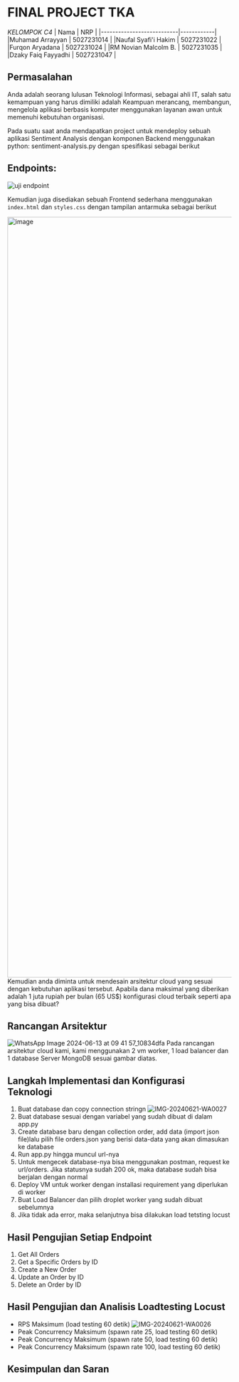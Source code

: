 # FINAL PROJECT TKA

*KELOMPOK C4*
| Nama | NRP |
|---------------------------|------------|
|Muhamad Arrayyan | 5027231014 |
|Naufal Syafi'i Hakim | 5027231022 |
|Furqon Aryadana | 5027231024 |
|RM Novian Malcolm B. | 5027231035 |
|Dzaky Faiq Fayyadhi | 5027231047 |

## Permasalahan 
Anda adalah seorang lulusan Teknologi Informasi, sebagai ahli IT, salah satu kemampuan yang harus dimiliki adalah Keampuan merancang, membangun, mengelola aplikasi berbasis komputer menggunakan layanan awan untuk memenuhi kebutuhan organisasi.

Pada suatu saat anda mendapatkan project untuk mendeploy sebuah aplikasi Sentiment Analysis dengan komponen Backend menggunakan python: sentiment-analysis.py dengan spesifikasi sebagai berikut

## Endpoints:
![uji endpoint](https://github.com/Satsujinki99/FP_TKA-C4/assets/151041878/443e26a7-efea-4448-8628-b4cd676c3ccc)

Kemudian juga disediakan sebuah Frontend sederhana menggunakan `index.html` dan `styles.css` dengan tampilan antarmuka sebagai berikut

<img width="1710" alt="image" src=https://github.com/Satsujinki99/FP_TKA-C4/assets/150534107/d0dfde10-b3a6-4ff0-b0d6-108c1fd783d2>
Kemudian anda diminta untuk mendesain arsitektur cloud yang sesuai dengan kebutuhan aplikasi tersebut. Apabila dana maksimal yang diberikan adalah 1 juta rupiah per bulan (65 US$) konfigurasi cloud terbaik seperti apa yang bisa dibuat?

## Rancangan Arsitektur
![WhatsApp Image 2024-06-13 at 09 41 57_10834dfa](https://github.com/Satsujinki99/FP_TKA-C4/assets/146155753/8c942d84-5766-4022-b499-ee53ab2ac864)
Pada rancangan arsitektur cloud kami, kami menggunakan 2 vm worker, 1 load balancer dan 1 database Server MongoDB sesuai gambar diatas.  
## Langkah Implementasi dan Konfigurasi Teknologi
1. Buat database dan copy connection stringn
   ![IMG-20240621-WA0027](https://github.com/Satsujinki99/FP_TKA-C4/assets/151041878/2f0762c0-bd56-43ee-938e-19c96a63a113)
3. Buat database sesuai dengan variabel yang sudah dibuat di dalam app.py
4. Create database baru dengan collection order, add data (import json file)lalu pilih file orders.json yang berisi data-data yang akan dimasukan ke database
5. Run app.py hingga muncul url-nya
6. Untuk mengecek database-nya bisa menggunakan postman, request ke url/orders. Jika statusnya sudah 200 ok, maka database sudah bisa berjalan dengan normal
7. Deploy VM untuk worker dengan installasi requirement yang diperlukan di worker
8. Buat Load Balancer dan pilih droplet worker yang sudah dibuat sebelumnya
9. Jika tidak ada error, maka selanjutnya bisa dilakukan load tetsting locust
   
## Hasil Pengujian Setiap Endpoint
1. Get All Orders
2. Get a Specific Orders by ID
3. Create a New Order
4. Update an Order by ID
5. Delete an Order by ID

## Hasil Pengujian dan Analisis Loadtesting Locust
- RPS Maksimum (load testing 60 detik)
  ![IMG-20240621-WA0026](https://github.com/Satsujinki99/FP_TKA-C4/assets/151041878/d832470c-b28d-4560-9161-09ebe22086ca)
- Peak Concurrency Maksimum (spawn rate 25, load testing 60 detik)
- Peak Concurrency Maksimum (spawn rate 50, load testing 60 detik)
- Peak Concurrency Maksimum (spawn rate 100, load testing 60 detik)
## Kesimpulan dan Saran
